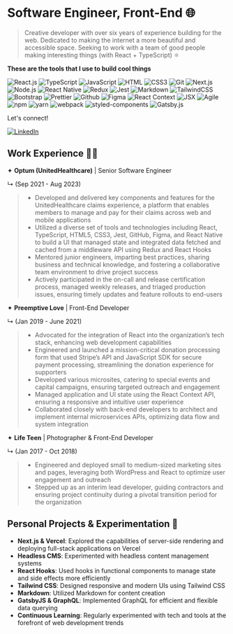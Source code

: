 # Software Engineer, Front-End 🌐

> Creative developer with over six years of experience building for the web. Dedicated to making the internet a more beautiful and accessible space. Seeking to work with a team of good people making interesting things (with React + TypeScript) ⚛️

**These are the tools that I use to build cool things**

![React.js](https://img.shields.io/badge/React.js-0081CB?style=flat-square&logo=react&logoColor=61DAFB)
![TypeScript](https://img.shields.io/badge/TypeScript-007ACC?style=flat-square&logo=typescript&logoColor=white)
![JavaScript](https://img.shields.io/badge/JavaScript-F7DF1E?style=flat-square&logo=javascript&logoColor=black)
![HTML](https://img.shields.io/badge/HTML5-E34F26?style=flat-square&logo=html5&logoColor=white)
![CSS3](https://img.shields.io/badge/CSS3-1572B6?style=flat-square&logo=css3&logoColor=white)
![Git](https://img.shields.io/badge/Git-F05032?style=flat-square&logo=git&logoColor=white)
![Next.js](https://img.shields.io/badge/Next.js-000000?style=flat-square&logo=next.js&logoColor=white)
![Node.js](https://img.shields.io/badge/Node.js-43853D?style=flat-square&logo=node.js&logoColor=white)
![React Native](https://img.shields.io/badge/React_Native-0081CB?style=flat-square&logo=react&logoColor=61DAFB)
![Redux](https://img.shields.io/badge/Redux-593D88?style=flat-square&logo=redux&logoColor=white)
![Jest](https://img.shields.io/badge/Jest-C21325?style=flat-square&logo=jest&logoColor=white)
![Markdown](https://img.shields.io/badge/Markdown-000000?style=flat-square&logo=markdown&logoColor=white)
![TailwindCSS](https://img.shields.io/badge/Tailwind_CSS-38B2AC?style=flat-square&logo=tailwind-css&logoColor=white)
![Bootstrap](https://img.shields.io/badge/Bootstrap-563D7C?style=flat-square&logo=bootstrap&logoColor=white)
![Prettier](https://img.shields.io/badge/Prettier-F7B93E?style=flat-square&logo=prettier&logoColor=white)
![Github](https://img.shields.io/badge/Github-181717?style=flat-square&logo=github&logoColor=white)
![Figma](https://img.shields.io/badge/Figma-F24E1E?style=flat-square&logo=figma&logoColor=white)
![React Context](https://img.shields.io/badge/React_Context-0081CB?style=flat-square&logo=react&logoColor=61DAFB)
![JSX](https://img.shields.io/badge/JSX-0081CB?style=flat-square&logo=react&logoColor=61DAFB)
![Agile](https://img.shields.io/badge/Agile-0095D5?style=flat-square&logo=jira-software&logoColor=white)
![npm](https://img.shields.io/badge/npm-CB3837?style=flat-square&logo=npm&logoColor=white)
![yarn](https://img.shields.io/badge/yarn-2C8EBB?style=flat-square&logo=yarn&logoColor=white)
![webpack](https://img.shields.io/badge/webpack-8DD6F9?style=flat-square&logo=webpack&logoColor=black)
![styled-components](https://img.shields.io/badge/styled_components-DB7093?style=flat-square&logo=styled-components&logoColor=white)
![Gatsby.js](https://img.shields.io/badge/Gatsby.js-663399?style=flat-square&logo=gatsby&logoColor=white)

Let's connect!

[![LinkedIn](https://img.shields.io/badge/LinkedIn-0077B5?style=flat-square&logo=linkedin&logoColor=white)](https://www.linkedin.com/in/joesanchezjr)

## Work Experience 👨‍💻

✦ **Optum (UnitedHealthcare)** | Senior Software Engineer 

↳ (Sep 2021 - Aug 2023)
> - Developed and delivered key components and features for the UnitedHealthcare claims experience, a platform that enables members to manage and pay for their claims across web and mobile applications
> - Utilized a diverse set of tools and technologies including React, TypeScript, HTML5, CSS3, Jest, GitHub, Figma, and React Native to build a UI that managed state and integrated data fetched and cached from a middleware API using Redux and React Hooks
> - Mentored junior engineers, imparting best practices, sharing business and technical knowledge, and fostering a collaborative team environment to drive project success
> - Actively participated in the on-call and release certification process, managed weekly releases, and triaged production issues, ensuring timely updates and feature rollouts to end-users

✦ **Preemptive Love** | Front-End Developer 

↳ (Jan 2019 - June 2021)
> - Advocated for the integration of React into the organization’s tech stack, enhancing web development capabilities
> - Engineered and launched a mission-critical donation processing form that used Stripe’s API and JavaScript SDK for secure payment processing, streamlining the donation experience for supporters
> - Developed various microsites, catering to special events and capital campaigns, ensuring targeted outreach and engagement
> - Managed application and UI state using the React Context API, ensuring a responsive and intuitive user experience
> - Collaborated closely with back-end developers to architect and implement internal microservices APIs, optimizing data flow and system integration

✦ **Life Teen** | Photographer & Front-End Developer

↳  (Jan 2017 - Oct 2018)
> - Engineered and deployed small to medium-sized marketing sites and pages, leveraging both WordPress and React to optimize user engagement and outreach
> - Stepped up as an interim lead developer, guiding contractors and ensuring project continuity during a pivotal transition period for the organization

## Personal Projects & Experimentation 🧪
- **Next.js & Vercel**: Explored the capabilities of server-side rendering and deploying full-stack applications on Vercel
- **Headless CMS**: Experimented with headless content management systems
- **React Hooks**: Used hooks in functional components to manage state and side effects more efficiently
- **Tailwind CSS**: Designed responsive and modern UIs using Tailwind CSS
- **Markdown**: Utilized Markdown for content creation
- **GatsbyJS & GraphQL**: Implemented GraphQL for efficient and flexible data querying
- **Continuous Learning**: Regularly experimented with tech and tools at the forefront of web development trends
